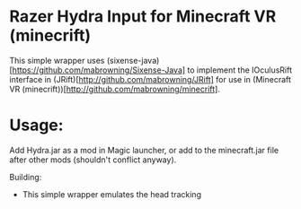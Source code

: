 Razer Hydra Input for Minecraft VR (minecrift)
==============================================

This simple wrapper uses (sixense-java)[https://github.com/mabrowning/Sixense-Java] to
implement the IOculusRift interface in (JRift)[http://github.com/mabrowning/JRift] for use
in (Minecraft VR (minecrift))[http://github.com/mabrowning/minecrift].

Usage:
======

Add Hydra.jar as a mod in Magic launcher, or add to the minecraft.jar file
after other mods (shouldn't conflict anyway).

Building:
 - This simple wrapper emulates the head tracking 
